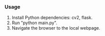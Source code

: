 
### Usage
1. Install Python dependencies: cv2, flask. 
2. Run "python main.py".
3. Navigate the browser to the local webpage.
